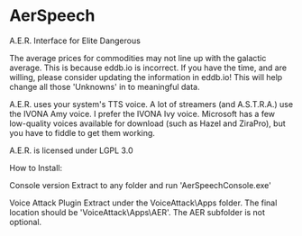 # AerSpeech
A.E.R. Interface for Elite Dangerous

The average prices for commodities may not line up with the galactic average. This is because eddb.io is incorrect. 
If you have the time, and are willing, please consider updating the information in eddb.io! 
This will help change all those 'Unknowns' in to meaningful data. 

A.E.R. uses your system's TTS voice. A lot of streamers (and A.S.T.R.A.) use the IVONA Amy voice. I prefer the IVONA Ivy voice. Microsoft has a few low-quality voices available for download (such as Hazel and ZiraPro), but you have to fiddle to get them working. 

A.E.R. is licensed under LGPL 3.0

How to Install:

Console version 
Extract to any folder and run 'AerSpeechConsole.exe'

Voice Attack Plugin 
Extract under the VoiceAttack\Apps folder.
The final location should be 'VoiceAttack\Apps\AER'. The AER subfolder is not optional.
